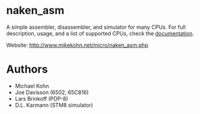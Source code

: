 
naken_asm
=========

A simple assembler, disassembler, and simulator for many CPUs.
For full description, usage, and a list of supported CPUs,
check the [documentation](docs/).

Website: http://www.mikekohn.net/micro/naken_asm.php

Authors
=======
* Michael Kohn
* Joe Davisson (6502, 65C816)
* Lars Brinkoff (PDP-8)
* D.L. Karmann (STM8 simulator)
